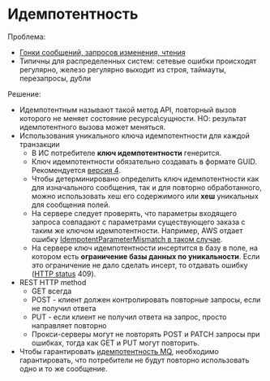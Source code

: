 # Идемпотентность

Проблема:

- [Гонки сообщений, запросов изменения, чтения](https://habr.com/ru/post/442762/)
- Типичны для распределенных систем: сетевые ошибки происходят регулярно, железо регулярно выходит из строя, таймауты, перезапросы, дубли

Решение:

- Идемпотентным называют такой метод API, повторный вызов которого не меняет состояние ресурса\сущности. НО: результат идемпотентного вызова может меняться.
- Использования уникального ключа идемпотентности для каждой транзакции
  - В ИС потребителе **ключ идемпотентности** генерится.
  - Ключ идемпотентности обязательно создавать в формате GUID. Рекомендуется [версия 4](https://www.uuidtools.com/v4).
  - Чтобы детерминировано определить ключ идемпотентности как для изначального сообщения, так и для повторно обработанного, можно использовать хеш его содержимого или **хеш** уникальных для сообщения полей.
  - На сервере следует проверять, что параметры входящего запроса совпадают с параметрами существующего заказа с таким же ключом идемпотентности. Например, AWS отдает ошибку [IdempotentParameterMismatch в таком случае](https://habr.com/ru/post/442762/).
  - На сервере ключ идемпотентности инсертится в базу в поле, на котором есть **ограничение базы данных по уникальности**. Если это ограничение не дало сделать инсерт, то отдавать ошибку ([HTTP status](../../api/api-http-status.md) 409). 
- REST HTTP method
  - GET всегда
  - POST - клиент должен контролировать повторные запросы, если не получил ответа
  - PUT - если клиент не получил ответа на запрос, просто направляет повторно
  - Прокси-серверы могут не повторять POST и PATCH запросы при ошибках, тогда как GET и PUT могут повторить.
- Чтобы гарантировать [идемпотентность MQ](https://www.russianblogs.com/article/3133962710/), необходимо гарантировать, что потребители не будут повторно использовать одно и то же сообщение.






